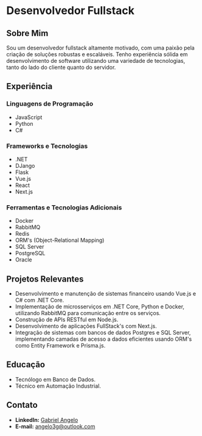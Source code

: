 

<!--
**angelog/angelog** is a ✨ _special_ ✨ repository because its `README.md` (this file) appears on your GitHub profile.

Here are some ideas to get you started:

- 🔭 I’m currently working on ...
- 🌱 I’m currently learning ...
- 👯 I’m looking to collaborate on ...
- 🤔 I’m looking for help with ...
- 💬 Ask me about ...
- 📫 How to reach me: ...
- 😄 Pronouns: ...
- ⚡ Fun fact: ...
-->

# Desenvolvedor Fullstack

## Sobre Mim
Sou um desenvolvedor fullstack altamente motivado, com uma paixão pela criação de soluções robustas e escaláveis. Tenho experiência sólida em desenvolvimento de software utilizando uma variedade de tecnologias, tanto do lado do cliente quanto do servidor.

## Experiência

### Linguagens de Programação
- JavaScript
- Python
- C#

### Frameworks e Tecnologias
- .NET
- DJango
- Flask
- Vue.js
- React
- Next.js

### Ferramentas e Tecnologias Adicionais
- Docker
- RabbitMQ
- Redis
- ORM's (Object-Relational Mapping)
- SQL Server
- PostgreSQL
- Oracle

## Projetos Relevantes
- Desenvolvimento e manutenção de sistemas financeiro usando Vue.js e C# com .NET Core.
- Implementação de microsserviços em .NET Core, Python e Docker, utilizando RabbitMQ para comunicação entre os serviços.
- Construção de APIs RESTful em Node.js.
- Desenvolvimento de aplicações FullStack's com Next.js.
- Integração de sistemas com bancos de dados Postgres e SQL Server, implementando camadas de acesso a dados eficientes usando ORM's como Entity Framework e Prisma.js.

## Educação
- Tecnólogo em Banco de Dados.
- Técnico em Automação Industrial.

## Contato
- **LinkedIn:** [Gabriel Angelo](https://www.linkedin.com/in/gabriel-angelo-4g)
- **E-mail:** angelo3g@outlook.com

